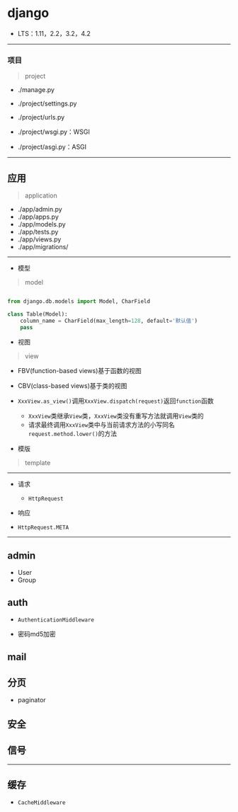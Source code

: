 # django

- LTS：1.11，2.2，3.2，4.2




---

### 项目
> project

- ./manage.py

- ./project/settings.py
- ./project/urls.py


- ./project/wsgi.py：WSGI
- ./project/asgi.py：ASGI


---
## 应用
> application

- ./app/admin.py
- ./app/apps.py
- ./app/models.py
- ./app/tests.py
- ./app/views.py
- ./app/migrations/



---
- 模型
> model

```py

from django.db.models import Model, CharField

class Table(Model):
    column_name = CharField(max_length=128, default='默认值')
    pass

```



- 视图
> view

-  FBV(function-based views)基于函数的视图

-  CBV(class-based views)基于类的视图

- `XxxView.as_view()`调用`XxxView.dispatch(request)`返回`function`函数
    - `XxxView`类继承`View`类，`XxxView`类没有重写方法就调用`View`类的
    - 请求最终调用`XxxView`类中与当前请求方法的小写同名`request.method.lower()`的方法


- 模版
> template


---

- 请求
    - `HttpRequest`

- 响应


- `HttpRequest.META`

---


## admin

- User
- Group

## auth

- `AuthenticationMiddleware`

- 密码md5加密


## mail


## 分页

- paginator

## 安全

## 信号

---
## 缓存

- `CacheMiddleware`
